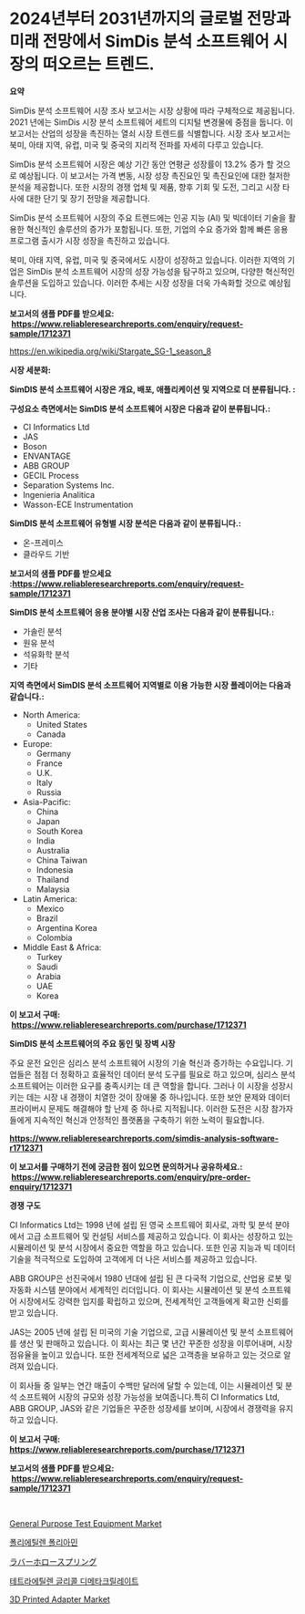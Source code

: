 <p><h1>2024년부터 2031년까지의 글로벌 전망과 미래 전망에서 SimDis 분석 소프트웨어 시장의 떠오르는 트렌드.</h1></p><p><strong>요약</strong></p>
<p><p>SimDis 분석 소프트웨어 시장 조사 보고서는 시장 상황에 따라 구체적으로 제공됩니다. 2021 년에는 SimDis 시장 분석 소프트웨어 세트의 디지털 변경물에 중점을 둡니다. 이 보고서는 산업의 성장을 촉진하는 열쇠 시장 트렌드를 식별합니다. 시장 조사 보고서는 북미, 아태 지역, 유럽, 미국 및 중국의 지리적 전파를 자세히 다루고 있습니다. </p><p>SimDis 분석 소프트웨어 시장은 예상 기간 동안 연평균 성장률이 13.2% 증가 할 것으로 예상됩니다. 이 보고서는 가격 변동, 시장 성장 촉진요인 및 촉진요인에 대한 철저한 분석을 제공합니다. 또한 시장의 경쟁 업체 및 제품, 향후 기회 및 도전, 그리고 시장 타사에 대한 단기 및 장기 전망을 제공합니다.</p><p>SimDis 분석 소프트웨어 시장의 주요 트렌드에는 인공 지능 (AI) 및 빅데이터 기술을 활용한 혁신적인 솔루션의 증가가 포함됩니다. 또한, 기업의 수요 증가와 함께 빠른 응용 프로그램 출시가 시장 성장을 촉진하고 있습니다.</p><p>북미, 아태 지역, 유럽, 미국 및 중국에서도 시장이 성장하고 있습니다. 이러한 지역의 기업은 SimDis 분석 소프트웨어 시장의 성장 가능성을 탐구하고 있으며, 다양한 혁신적인 솔루션을 도입하고 있습니다. 이러한 추세는 시장 성장을 더욱 가속화할 것으로 예상됩니다.</p></p>
<p><strong>보고서의 샘플 PDF를 받으세요: &nbsp;<a href="https://www.reliableresearchreports.com/enquiry/request-sample/1712371">https://www.reliableresearchreports.com/enquiry/request-sample/1712371</a></strong></p>
<p><a href="https://en.wikipedia.org/wiki/Stargate_SG-1_season_8">https://en.wikipedia.org/wiki/Stargate_SG-1_season_8</a></p>
<p><strong>시장 세분화:</strong></p>
<p><strong> SimDIS 분석 소프트웨어 시장은 개요, 배포, 애플리케이션 및 지역으로 더 분류됩니다. :</strong></p>
<p><strong>구성요소 측면에서는 SimDIS 분석 소프트웨어 시장은 다음과 같이 분류됩니다.:</strong></p>
<p><ul><li>CI Informatics Ltd</li><li>JAS</li><li>Boson</li><li>ENVANTAGE</li><li>ABB GROUP</li><li>GECIL Process</li><li>Separation Systems Inc.</li><li>Ingenieria Analitica</li><li>Wasson-ECE Instrumentation</li></ul></p>
<p><strong> SimDIS 분석 소프트웨어 유형별 시장 분석은 다음과 같이 분류됩니다.:</strong></p>
<p><ul><li>온-프레미스</li><li>클라우드 기반</li></ul></p>
<p><strong>보고서의 샘플 PDF를 받으세요 :<a href="https://www.reliableresearchreports.com/enquiry/request-sample/1712371">https://www.reliableresearchreports.com/enquiry/request-sample/1712371</a></strong></p>
<p><strong> SimDIS 분석 소프트웨어 응용 분야별 시장 산업 조사는 다음과 같이 분류됩니다.:</strong></p>
<p><ul><li>가솔린 분석</li><li>원유 분석</li><li>석유화학 분석</li><li>기타</li></ul></p>
<p><strong>지역 측면에서 SimDIS 분석 소프트웨어 지역별로 이용 가능한 시장 플레이어는 다음과 같습니다.:</strong></p>
<p><ul>
    <li>
        North America:
        <ul>
            <li>United States</li>
            <li>Canada</li>
        </ul>
    </li>
    <li>
        Europe:
        <ul>
            <li>Germany</li>
            <li>France</li>
            <li>U.K.</li>
            <li>Italy</li>
            <li>Russia</li>
        </ul>
    </li>
    <li>
        Asia-Pacific:
        <ul>
            <li>China</li>
            <li>Japan</li>
            <li>South Korea</li>
            <li>India</li>
            <li>Australia</li>
            <li>China Taiwan</li>
            <li>Indonesia</li>
            <li>Thailand</li>
            <li>Malaysia</li>
        </ul>
    </li>
    <li>
        Latin America:
        <ul>
            <li>Mexico</li>
            <li>Brazil</li>
            <li>Argentina Korea</li>
            <li>Colombia</li>
        </ul>
    </li>
    <li>
        Middle East & Africa:
        <ul>
            <li>Turkey</li>
            <li>Saudi</li>
            <li>Arabia</li>
            <li>UAE</li>
            <li>Korea</li>
        </ul>
    </li>
    </ul></p>
<p><strong>이 보고서 구매: &nbsp;<a href="https://www.reliableresearchreports.com/purchase/1712371">https://www.reliableresearchreports.com/purchase/1712371</a></strong></p>
<p><strong>SimDIS 분석 소프트웨어의 주요 동인 및 장벽 시장</strong></p>
<p><p>주요 운전 요인은 심리스 분석 소프트웨어 시장의 기술 혁신과 증가하는 수요입니다. 기업들은 점점 더 정확하고 효율적인 데이터 분석 도구를 필요로 하고 있으며, 심리스 분석 소프트웨어는 이러한 요구를 충족시키는 데 큰 역할을 합니다. 그러나 이 시장을 성장시키는 데는 시장 내 경쟁이 치열한 것이 장애물 중 하나입니다. 또한 보안 문제와 데이터 프라이버시 문제도 해결해야 할 난제 중 하나로 지적됩니다. 이러한 도전은 시장 참가자들에게 지속적인 혁신과 안정적인 플랫폼을 구축하기 위한 노력이 필요합니다.</p></p>
<p><strong><a href="https://www.reliableresearchreports.com/simdis-analysis-software-r1712371">https://www.reliableresearchreports.com/simdis-analysis-software-r1712371</a></strong></p>
<p><strong>이 보고서를 구매하기 전에 궁금한 점이 있으면 문의하거나 공유하세요.: &nbsp;<a href="https://www.reliableresearchreports.com/enquiry/pre-order-enquiry/1712371">https://www.reliableresearchreports.com/enquiry/pre-order-enquiry/1712371</a></strong></p>
<p><strong>경쟁 구도</strong></p>
<p><p>CI Informatics Ltd는 1998 년에 설립 된 영국 소프트웨어 회사로, 과학 및 분석 분야에서 고급 소프트웨어 및 컨설팅 서비스를 제공하고 있습니다. 이 회사는 성장하고 있는 시뮬레이션 및 분석 시장에서 중요한 역할을 하고 있습니다. 또한 인공 지능과 빅 데이터 기술을 적극적으로 도입하여 고객에게 더 나은 서비스를 제공하고 있습니다.</p><p>ABB GROUP은 선진국에서 1980 년대에 설립 된 큰 다국적 기업으로, 산업용 로봇 및 자동화 시스템 분야에서 세계적인 리더입니다. 이 회사는 시뮬레이션 및 분석 소프트웨어 시장에서도 강력한 입지를 확립하고 있으며, 전세계적인 고객들에게 확고한 신뢰를 받고 있습니다.</p><p>JAS는 2005 년에 설립 된 미국의 기술 기업으로, 고급 시뮬레이션 및 분석 소프트웨어를 생산 및 판매하고 있습니다. 이 회사는 최근 몇 년간 꾸준한 성장을 이루어내며, 시장 점유율을 높이고 있습니다. 또한 전세계적으로 넓은 고객층을 보유하고 있는 것으로 알려져 있습니다.</p><p>이 회사들 중 일부는 연간 매출이 수백만 달러에 달할 수 있는데, 이는 시뮬레이션 및 분석 소프트웨어 시장의 규모와 성장 가능성을 보여줍니다.특히 CI Informatics Ltd, ABB GROUP, JAS와 같은 기업들은 꾸준한 성장세를 보이며, 시장에서 경쟁력을 유지하고 있습니다.</p></p>
<p><strong>이 보고서 구매: &nbsp; <a href="https://www.reliableresearchreports.com/purchase/1712371">https://www.reliableresearchreports.com/purchase/1712371</a></strong></p>
<p><strong>보고서의 샘플 PDF를 받으세요: &nbsp;<a href="https://www.reliableresearchreports.com/enquiry/request-sample/1712371">https://www.reliableresearchreports.com/enquiry/request-sample/1712371</a></strong><strong></strong></p>
<p>&nbsp;</p>
<p><p><a href="https://issuu.com/reportprime-2/docs/general-purpose-test-equipment-market-size-2030.pp">General Purpose Test Equipment Market</a></p><p><a href="https://github.com/berlianaparadilla48/Market-Research-Report-List-1/blob/main/4664151168099.md">폴리에틸렌 폴리아민</a></p><p><a href="https://github.com/DanykaKilback/Market-Research-Report-List-1/blob/main/4233643156850.md">ラバーホロースプリング</a></p><p><a href="https://github.com/dollarearner151/Market-Research-Report-List-1/blob/main/1091227168098.md">테트라에틸렌 글리콜 디메타크릴레이트</a></p><p><a href="https://github.com/janetchuadff364/Market-Research-Report-List-1/blob/main/3d-printed-adapter-market.md">3D Printed Adapter Market</a></p></p>